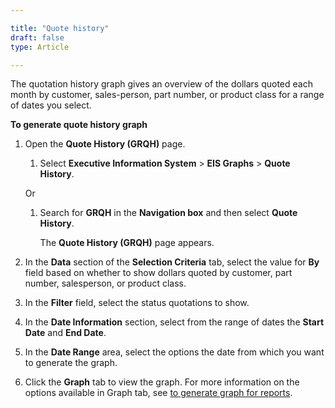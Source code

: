 ```yaml
---

title: "Quote history"
draft: false
type: Article

---
```


The quotation history graph gives an overview of the dollars quoted each month by customer, sales-person, part number, or product class for a range of dates you select.

**To generate quote history graph**

1.  Open the **Quote History (GRQH)** page.

    1. Select **Executive Information System** > **EIS Graphs** > **Quote History**.

    Or

    1.  Search for **GRQH** in the **Navigation box** and then select **Quote History**.
    
        The **Quote History (GRQH)** page appears.

2.  In the **Data** section of the **Selection Criteria** tab, select the value for **By** field based on whether to show dollars quoted by customer, part number, salesperson, or product class.

3.  In the **Filter** field, select the status quotations to show.

4.  In the **Date Information** section, select from the range of dates the **Start Date** and **End Date**.

5.  In the **Date Range** area, select the options the date from which you want to generate the graph.

6.  Click the **Graph** tab to view the graph. For more information on the options available in Graph tab, see [to generate graph for reports]().

